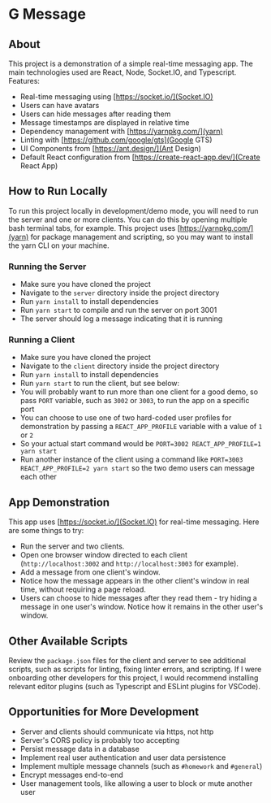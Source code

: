 # G Message

## About
This project is a demonstration of a simple real-time messaging app. The main technologies used are React, Node, Socket.IO, and Typescript. Features:
* Real-time messaging using [https://socket.io/](Socket.IO)
* Users can have avatars
* Users can hide messages after reading them
* Message timestamps are displayed in relative time
* Dependency management with [https://yarnpkg.com/](yarn)
* Linting with [https://github.com/google/gts](Google GTS)
* UI Components from [https://ant.design/](Ant Design)
* Default React configuration from [https://create-react-app.dev/](Create React App)

## How to Run Locally
To run this project locally in development/demo mode, you will need to run the server and one or more clients. You can do this by opening multiple bash terminal tabs, for example. This project uses [https://yarnpkg.com/](yarn) for package management and scripting, so you may want to install the yarn CLI on your machine.

### Running the Server
* Make sure you have cloned the project
* Navigate to the `server` directory inside the project directory
* Run `yarn install` to install dependencies
* Run `yarn start` to compile and run the server on port 3001
* The server should log a message indicating that it is running

### Running a Client
* Make sure you have cloned the project
* Navigate to the `client` directory inside the project directory
* Run `yarn install` to install dependencies
* Run `yarn start` to run the client, but see below:
* You will probably want to run more than one client for a good demo, so pass `PORT` variable, such as `3002` or `3003`, to run the app on a specific port
* You can choose to use one of two hard-coded user profiles for demonstration by passing a `REACT_APP_PROFILE` variable with a value of `1` or `2`
* So your actual start command would be `PORT=3002 REACT_APP_PROFILE=1 yarn start`
* Run another instance of the client using a command like `PORT=3003 REACT_APP_PROFILE=2 yarn start` so the two demo users can message each other

## App Demonstration
This app uses [https://socket.io/](Socket.IO) for real-time messaging. Here are some things to try:
* Run the server and two clients.
* Open one browser window directed to each client (`http://localhost:3002` and `http://localhost:3003` for example).
* Add a message from one client's window.
* Notice how the message appears in the other client's window in real time, without requiring a page reload.
* Users can choose to hide messages after they read them - try hiding a message in one user's window. Notice how it remains in the other user's window.

## Other Available Scripts
Review the `package.json` files for the client and server to see additional scripts, such as scripts for linting, fixing linter errors, and scripting. If I were onboarding other developers for this project, I would recommend installing relevant editor plugins (such as Typescript and ESLint plugins for VSCode).

## Opportunities for More Development
* Server and clients should communicate via https, not http
* Server's CORS policy is probably too accepting
* Persist message data in a database
* Implement real user authentication and user data persistence
* Implement multiple message channels (such as `#homework` and `#general`)
* Encrypt messages end-to-end
* User management tools, like allowing a user to block or mute another user
